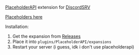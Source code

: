 [PlaceholderAPI](https://www.spigotmc.org/resources/placeholderapi.6245/) extension for [DiscordSRV](https://www.spigotmc.org/resources/discordsrv.18494/)

[Placeholders here](https://www.spigotmc.org/wiki/placeholderapi-plugin-placeholders-page-2/#discordsrv)

Installation:  
1. Get the expansion from [Releases](https://github.com/DiscordSRV/DiscordSRV-PlaceholderAPI-Expansion/releases)  
2. Place it into `plugins/PlaceholderAPI/expansions`  
3. Restart your server (i guess, idk i don't use placeholderapi)  
